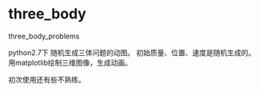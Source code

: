 # three_body
three_body_problems 

python2.7下
随机生成三体问题的动图。
初始质量、位置、速度是随机生成的。
用matplotlib绘制三维图像，生成动画。

初次使用还有些不熟练。

